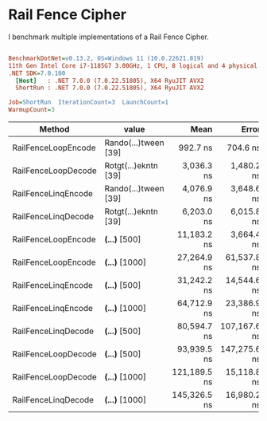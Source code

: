 ﻿# Rail Fence Cipher 

I benchmark multiple implementations of a Rail Fence Cipher.

``` ini

BenchmarkDotNet=v0.13.2, OS=Windows 11 (10.0.22621.819)
11th Gen Intel Core i7-1185G7 3.00GHz, 1 CPU, 8 logical and 4 physical cores
.NET SDK=7.0.100
  [Host]   : .NET 7.0.0 (7.0.22.51805), X64 RyuJIT AVX2
  ShortRun : .NET 7.0.0 (7.0.22.51805), X64 RyuJIT AVX2

Job=ShortRun  IterationCount=3  LaunchCount=1  
WarmupCount=3  

```
|              Method |                value |         Mean |        Error |      StdDev |      StdErr |          Min |          Max |        Op/s |     Gen0 |   Gen1 | Allocated |
|-------------------- |--------------------- |-------------:|-------------:|------------:|------------:|-------------:|-------------:|------------:|---------:|-------:|----------:|
| RailFenceLoopEncode | Rando(...)tween [39] |     992.7 ns |     704.6 ns |    38.62 ns |    22.30 ns |     963.2 ns |   1,036.4 ns | 1,007,344.1 |   0.5245 | 0.0019 |   3.22 KB |
| RailFenceLoopDecode | Rotgt(...)ekntn [39] |   3,036.3 ns |   1,480.2 ns |    81.13 ns |    46.84 ns |   2,943.9 ns |   3,095.6 ns |   329,345.4 |   1.2779 |      - |   7.84 KB |
| RailFenceLinqEncode | Rando(...)tween [39] |   4,076.9 ns |   3,648.6 ns |   199.99 ns |   115.46 ns |   3,899.0 ns |   4,293.3 ns |   245,284.5 |   1.2360 | 0.0153 |   7.61 KB |
| RailFenceLinqDecode | Rotgt(...)ekntn [39] |   6,203.0 ns |   6,015.8 ns |   329.75 ns |   190.38 ns |   5,838.4 ns |   6,480.3 ns |   161,212.2 |   1.4420 | 0.0153 |   8.84 KB |
| RailFenceLoopEncode |  ****(...)**** [500] |  11,183.2 ns |   3,664.4 ns |   200.86 ns |   115.97 ns |  10,953.3 ns |  11,324.6 ns |    89,419.5 |   7.8125 | 0.1068 |  47.89 KB |
| RailFenceLoopEncode | ****(...)**** [1000] |  27,264.9 ns |  61,537.8 ns | 3,373.10 ns | 1,947.46 ns |  24,980.3 ns |  31,139.1 ns |    36,677.2 |  18.3716 | 0.4578 | 112.66 KB |
| RailFenceLinqEncode |  ****(...)**** [500] |  31,242.2 ns |  14,544.6 ns |   797.24 ns |   460.29 ns |  30,324.9 ns |  31,768.1 ns |    32,008.0 |   5.9204 | 0.2441 |  36.46 KB |
| RailFenceLinqEncode | ****(...)**** [1000] |  64,712.9 ns |  23,386.9 ns | 1,281.91 ns |   740.11 ns |  63,413.3 ns |  65,976.3 ns |    15,452.9 |  10.4980 | 0.7324 |  64.36 KB |
| RailFenceLinqDecode |  ****(...)**** [500] |  80,594.7 ns | 107,167.6 ns | 5,874.22 ns | 3,391.48 ns |  73,833.7 ns |  84,447.3 ns |    12,407.8 |   6.2256 | 0.3662 |  38.64 KB |
| RailFenceLoopDecode |  ****(...)**** [500] |  93,939.5 ns | 147,275.6 ns | 8,072.67 ns | 4,660.76 ns |  85,501.1 ns | 101,588.5 ns |    10,645.1 |  55.1758 | 0.4883 | 338.03 KB |
| RailFenceLoopDecode | ****(...)**** [1000] | 121,189.5 ns |  15,118.8 ns |   828.71 ns |   478.46 ns | 120,328.7 ns | 121,981.9 ns |     8,251.5 | 195.3125 | 3.6621 | 1197.4 KB |
| RailFenceLinqDecode | ****(...)**** [1000] | 145,326.5 ns |  16,980.2 ns |   930.74 ns |   537.36 ns | 144,316.5 ns | 146,149.6 ns |     6,881.1 |  10.9863 | 0.9766 |  67.82 KB |

